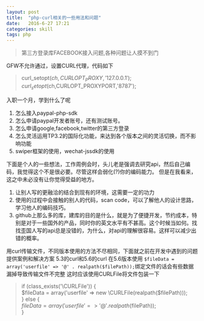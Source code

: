 ```yaml
---
layout: post
title:  "php-curl相关的一些用法和问题"
date:   2016-6-27 17:21
categories: skill
tags: php
---
```


>第三方登录库FACEBOOK接入问题,各种问题让人摸不到门

GFW不允许通过，设置CURL代理，代码如下  
<!-- more -->

>curl_setopt($ch,CURLOPT_PROXY,'127.0.0.1');  
curl_setopt($ch,CURLOPT_PROXYPORT,'8787');

入职一个月，学到什么了呢
1. 怎么接入paypal-php-sdk
2. 怎么申请paypal开发者账号，还有测试账号。
3. 怎么申请google,facebook,twitter的第三方登录
4. 怎么灵活运用TP3.2的国际化功能，来达到各个版本之间的灵活切换，而不影响功能
5. swiper框架的使用，wechat-jssdk的使用


下面是个人的一些想法，工作周例会时，头儿老是强调去研究api，然后自己编码，我觉得这个不是很必要。尽管这样会弱化(?)你的编码能力。
但是在我看来，这之中未必没有让你觉得受益的地方。
1. 让别人写的更融洽的结合到现有的环境，这需要一定的功力
2. 使用的过程中会接触的别人的代码，scan code，可以了解他人的设计思路，学习他人的编码技巧。
3. github上那么多的库，建库的目的是什么，就是为了便捷开发，节约成本，特别是对于一些国外的产品，同时你的英文水平有不甚高。这个时候当如何。找找歪国人写的api总是没错的，为什么，对api的理解很容易。这样可以减少出错的概率。

用curl传输文件，不同版本使用的方法不尽相同，下面就之前在开发中遇到的问题提供案例和解决方案
5.3的curl和5.6的curl
在5.6版本使用	`$fileData = array('userfile' => '@' . realpath($filePath));`绑定文件的话会有些数据漏掉导致传输文件不完整
这时应该使用CURLFile将文件包装一下


>if (class_exists('\CURLFile')) {  
	$fileData = array('userfile' => new \CURLFile(realpath($filePath)));  
} else {  
	$fileData = array('userfile' => '@' . realpath($filePath));  
}